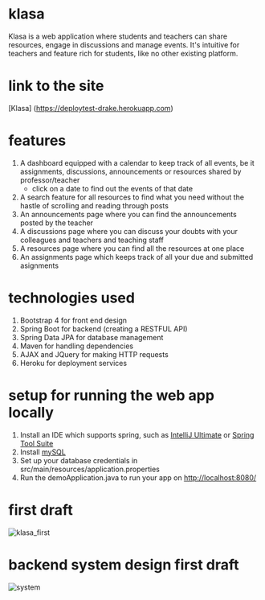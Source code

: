 # klasa
Klasa is a web application where students and teachers can share resources, engage in discussions and manage events.
It's intuitive for teachers and feature rich for students, like no other existing platform.

# link to the site
[Klasa] (https://deploytest-drake.herokuapp.com)
# features
1. A dashboard equipped with a calendar to keep track of all events, be it assignments, discussions, announcements or resources shared by professor/teacher
    * click on a date to find out the events of that date
2. A search feature for all resources to find what you need without the hastle of scrolling and reading through posts
2. An announcements page where you can find the announcements posted by the teacher
3. A discussions page where you can discuss your doubts with your colleagues and teachers and teaching staff
4. A resources page where you can find all the resources at one place
5. An assignments page which keeps track of all your due and submitted asignments

# technologies used
1. Bootstrap 4 for front end design
2. Spring Boot for backend (creating a RESTFUL API)
3. Spring Data JPA for database management
4. Maven for handling dependencies
5. AJAX and JQuery for making HTTP requests
6. Heroku for deployment services

# setup for running the web app locally
1. Install an IDE which supports spring, such as [IntelliJ Ultimate](https://www.jetbrains.com/idea/download/#section=linux) or [Spring Tool Suite](https://spring.io/tools)
2. Install [mySQL](https://www.mysql.com/downloads/)
3. Set up your database credentials in src/main/resources/application.properties
4. Run the demoApplication.java to run your app on [http://localhost:8080/](http://localhost:8080/)

# first draft
![klasa_first](https://user-images.githubusercontent.com/61309393/123523179-ae954000-d6df-11eb-8aef-6bb86cbf1542.png)

# backend system design first draft
![system](https://user-images.githubusercontent.com/61309393/123523250-1e0b2f80-d6e0-11eb-9396-fbc5fd0ed03c.png)
